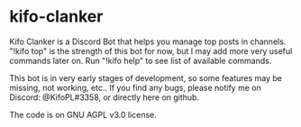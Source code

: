 # kifo-clanker
Kifo Clanker is a Discord Bot that helps you manage top posts in channels. "!kifo top" is the strength of this bot for now, but I may add more very useful commands later on. Run "!kifo help" to see list of available commands.

This bot is in very early stages of development, so some features may be missing, not working, etc..
If you find any bugs, please notify me on Discord: @KifoPL#3358, or directly here on github.

The code is on GNU AGPL v3.0 license.
